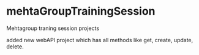 # mehtaGroupTrainingSession
Mehtagroup traning session projects

added new webAPI project which has all methods like get, create, update, delete. 
